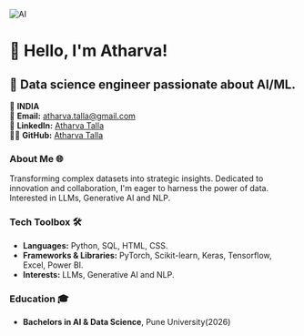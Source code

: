 ![AI](https://www.embl.org/news/wp-content/uploads/2020/10/BRAZMA_Machine_Learning_1000x600.jpg)
# 👋 Hello, I'm Atharva!

## 🚀 Data science engineer passionate about AI/ML. 

📍 **INDIA**  
📧 **Email:** [atharva.talla@gmail.com](mailto:atharva.talla@gmail.com)  
🔗 **LinkedIn:** [Atharva Talla](www.linkedin.com/in/atharvatalla)  
👨‍💻 **GitHub:** [Atharva Talla](https://github.com/AtharvaTalla)


### About Me 🌐
Transforming complex datasets into strategic insights. Dedicated to innovation and collaboration, I'm eager to harness the power of data.
Interested in LLMs, Generative AI and NLP.

### Tech Toolbox 🛠️
- **Languages:** Python, SQL, HTML, CSS.
- **Frameworks & Libraries:** PyTorch, Scikit-learn, Keras, Tensorflow, Excel, Power BI.
- **Interests:** LLMs, Generative AI and NLP.

### Education 🎓
- **Bachelors in AI & Data Science**, Pune University(2026)
